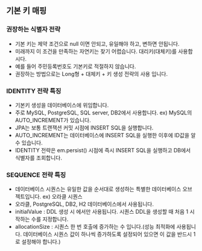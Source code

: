 ## 기본 키 매핑
### 권장하는 식별자 전략
- 기본 키는 제약 조건으로 null 이면 안되고, 유일해야 하고, 변하면 안됩니다.
- 미래까지 이 조건을 만족하는 자연키는 찾기 어렵습니다. 대리키(대체키)를 사용합시다.
- 예를 들어 주민등록번호도 기본키로 적절하지 않습니다.
- 권장하는 방법으로는 Long형 + 대체키 + 키 생성 전략의 사용 입니다.

### IDENTITY 전략 특징
- 기본키 생성을 데이터베이스에 위임합니다.
- 주로 MySQL, PostgreSQL, SQL server, DB2에서 사용합니다. ex) MySQL의 AUTO_INCREMENT가 있습니다.
- JPA는 보통 트랜잭션 커밋 시점에 INSERT SQL을 실행합니다.
- AUTO_INCREMENT는 데이터베이스에 INSERT SQL을 실행한 이후에 ID값을 알 수 있습니다.
- IDENTITY 전략은 em.persist() 시점에 즉시 INSERT SQL을 실행하고 DB에서 식별자를 조회합니다.

### SEQUENCE 전략 특징
- 데이터베이스 시퀀스는 유일한 값을 순서대로 생성하는 특별한 데이터베이스 오브젝트입니다. ex) 오라클 시퀀스
- 오라클, PostgreSQL, DB2, H2 데이터베이스에서 사용됩니다.
- initialValue : DDL 생성 시 에서만 사용됩니다. 시퀀스 DDL을 생성할 때 처음 1 시작하는 수를 지정합니다.
- allocationSize : 시퀀스 한 번 호출에 증가하는 수 입니다.(성능 최적화에 사용됩니다. 데이터베이스 시퀀스 값이 하나씩 증가하도록 설정되어 있으면 이 값을 반드시 1로 설정해야 합니다.)
